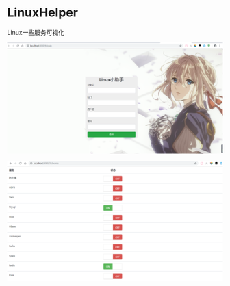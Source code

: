 # LinuxHelper
Linux一些服务可视化

![1612762945124](\src\main\resources\1612762945124.png)

![1612763335894](\src\main\resources\1612763335894.png)